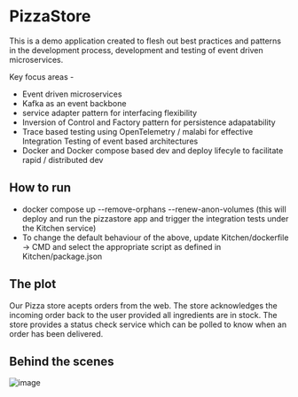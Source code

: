 # PizzaStore

This is a demo application created to flesh out best practices and patterns in the development process, development and testing of event driven microservices.  

Key focus areas - 
- Event driven microservices
- Kafka as an event backbone
- service adapter pattern for interfacing flexibility
- Inversion of Control and Factory pattern for persistence adapatability
- Trace based testing using OpenTelemetry / malabi for effective Integration Testing of event based architectures
- Docker and Docker compose based dev and deploy lifecyle to facilitate rapid / distributed dev

## How to run
- docker compose up --remove-orphans --renew-anon-volumes (this will deploy and run the pizzastore app and trigger the integration tests under the Kitchen service)
- To change the default behaviour of the above, update Kitchen/dockerfile -> CMD and select the appropriate script as defined in Kitchen/package.json

## The plot
Our Pizza store acepts orders from the web. The store acknowledges the incoming order back to the user provided all ingredients are in stock. The store provides a status check service which can be polled to know when an order has been delivered.

## Behind the scenes
![image](https://user-images.githubusercontent.com/470835/228421954-b9f8849e-dd3c-4a99-9ab9-f76e4da79e76.png)
 
